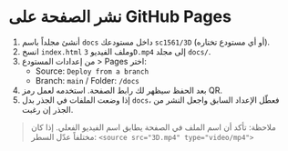# نشر الصفحة على GitHub Pages

1) أنشئ مجلداً باسم `docs` داخل مستودعك `sc1561/3D` (أو أي مستودع تختاره).
2) انسخ `index.html` وملف الفيديو `3D.mp4` إلى مجلد `docs/`.
3) من إعدادات المستودع > Pages اختر: 
   - Source: `Deploy from a branch`
   - Branch: `main` / Folder: `/docs`
4) بعد الحفظ سيظهر لك رابط الصفحة. استخدمه لعمل رمز QR.
5) إذا وضعت الملفات في الجذر بدل `docs`، فعطّل الإعداد السابق واجعل النشر من الجذر إن رغبت.

> ملاحظة: تأكد أن اسم الملف في الصفحة يطابق اسم الفيديو الفعلي. إذا كان مختلفاً عدّل السطر:
> `<source src="3D.mp4" type="video/mp4">`
